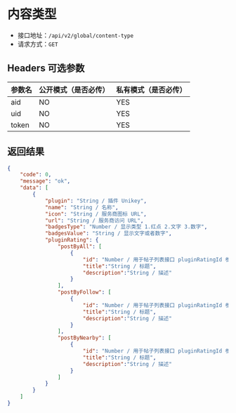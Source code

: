 # 内容类型

- 接口地址：`/api/v2/global/content-type`
- 请求方式：`GET`

## Headers 可选参数

| 参数名 | 公开模式（是否必传） | 私有模式（是否必传） |
| --- | --- | --- |
| aid | NO | YES |
| uid | NO | YES |
| token | NO | YES |

## 返回结果

```json
{
    "code": 0,
    "message": "ok",
    "data": [
        {
            "plugin": "String / 插件 Unikey",
            "name": "String / 名称",
            "icon": "String / 服务商图标 URL",
            "url": "String / 服务商访问 URL",
            "badgesType": "Number / 显示类型 1.红点 2.文字 3.数字",
            "badgesValue": "String / 显示文字或者数字",
            "pluginRating": {
                "postByAll": [
                    {
                        "id": "Number / 用于帖子列表接口 pluginRatingId 参数",
                        "title":"String / 标题",
                        "description":"String / 描述"
                    }
                ],
                "postByFollow": [
                    {
                        "id": "Number / 用于帖子列表接口 pluginRatingId 参数",
                        "title":"String / 标题",
                        "description":"String / 描述"
                    }
                ],
                "postByNearby": [
                    {
                        "id": "Number / 用于帖子列表接口 pluginRatingId 参数",
                        "title":"String / 标题",
                        "description":"String / 描述"
                    }
                ]
            }
        }
    ]
}
```

